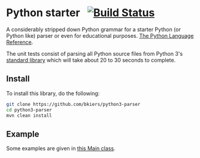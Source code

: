 # Python starter &nbsp; [![Build Status](https://travis-ci.org/bkiers/python3-parser.png)](https://travis-ci.org/bkiers/python3-parser)

A considerably stripped down Python grammar for a starter Python (or Python like) parser or even for educational purposes. 
[The Python Language Reference](https://docs.python.org/3.3/reference/grammar.html).

The unit tests consist of parsing all Python source files from 
Python 3's [standard library](http://hg.python.org/cpython/file/default/Lib/) 
which will take about 20 to 30 seconds to complete.    

## Install

To install this library, do the following:

```bash
git clone https://github.com/bkiers/python3-parser
cd python3-parser
mvn clean install
```

## Example

Some examples are given in [this Main class](https://github.com/bkiers/python3-parser/blob/master/src/main/java/nl/bigo/pythonparser/Main.java).

